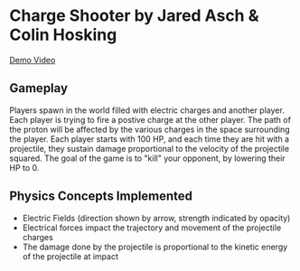 # Charge Shooter by Jared Asch & Colin Hosking

[Demo Video](https://www.youtube.com/watch?v=O9U99eLBPME)

## Gameplay
Players spawn in the world filled with electric charges and another player. Each player is trying to fire a postive charge at the other player. The path of the proton will be affected by the various charges in the space surrounding the player. Each player starts with 100 HP, and each time they are hit with a projectile, they sustain damage proportional to the velocity of the projectile squared. The goal of the game is to "kill" your opponent, by lowering their HP to 0.

## Physics Concepts Implemented
- Electric Fields (direction shown by arrow, strength indicated by opacity)
- Electrical forces impact the trajectory and movement of the projectile charges
- The damage done by the projectile is proportional to the kinetic energy of the projectile at impact
